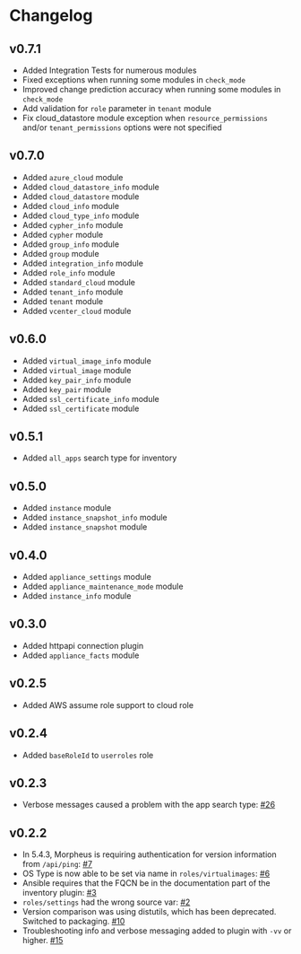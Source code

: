 # Changelog

## v0.7.1
- Added Integration Tests for numerous modules
- Fixed exceptions when running some modules in `check_mode`
- Improved change prediction accuracy when running some modules in `check_mode`
- Add validation for `role` parameter in `tenant` module
- Fix cloud_datastore module exception when `resource_permissions` and/or `tenant_permissions` options were not specified

## v0.7.0
- Added `azure_cloud` module
- Added `cloud_datastore_info` module
- Added `cloud_datastore` module
- Added `cloud_info` module
- Added `cloud_type_info` module
- Added `cypher_info` module
- Added `cypher` module
- Added `group_info` module
- Added `group` module
- Added `integration_info` module
- Added `role_info` module
- Added `standard_cloud` module
- Added `tenant_info` module
- Added `tenant` module
- Added `vcenter_cloud` module

## v0.6.0
- Added `virtual_image_info` module
- Added `virtual_image` module
- Added `key_pair_info` module
- Added `key_pair` module
- Added `ssl_certificate_info` module
- Added `ssl_certificate` module

## v0.5.1
- Added `all_apps` search type for inventory

## v0.5.0
- Added `instance` module
- Added `instance_snapshot_info` module
- Added `instance_snapshot` module

## v0.4.0
- Added `appliance_settings` module
- Added `appliance_maintenance_mode` module
- Added `instance_info` module

## v0.3.0
- Added httpapi connection plugin
- Added `appliance_facts` module

## v0.2.5
- Added AWS assume role support to cloud role

## v0.2.4
- Added `baseRoleId` to `userroles` role

## v0.2.3
- Verbose messages caused a problem with the app search type: [#26](https://github.com/gomorpheus/ansible-collection-morpheus-core/issues/26)

## v0.2.2

- In 5.4.3, Morpheus is requiring authentication for version information from `/api/ping`: [#7](https://github.com/gomorpheus/ansible-collection-morpheus-core/issues/7)
- OS Type is now able to be set via name in `roles/virtualimages`: [#6](https://github.com/gomorpheus/ansible-collection-morpheus-core/issues/6)
- Ansible requires that the FQCN be in the documentation part of the inventory plugin: [#3](https://github.com/gomorpheus/ansible-collection-morpheus-core/issues/3)
- `roles/settings` had the wrong source var: [#2](https://github.com/gomorpheus/ansible-collection-morpheus-core/issues/2)
- Version comparison was using distutils, which has been deprecated.  Switched to packaging. [#10](https://github.com/gomorpheus/ansible-collection-morpheus-core/issues/10)
- Troubleshooting info and verbose messaging added to plugin with `-vv` or higher. [#15](https://github.com/gomorpheus/ansible-collection-morpheus-core/issues/15)
